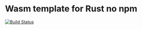 # Wasm template for Rust no npm

[![Build Status](https://travis-ci.com/sn99/wasm-template-rust.svg?branch=master)](https://travis-ci.com/sn99/wasm-template-rust)
